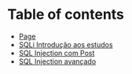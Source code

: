# Table of contents

* [Page](README.md)
* [SQLi Introdução aos estudos](sqli-introducao-aos-estudos.md)
* [SQL Injection com Post](sql-injection-com-post.md)
* [SQL Injection avançado](sql-injection-avancado.md)
